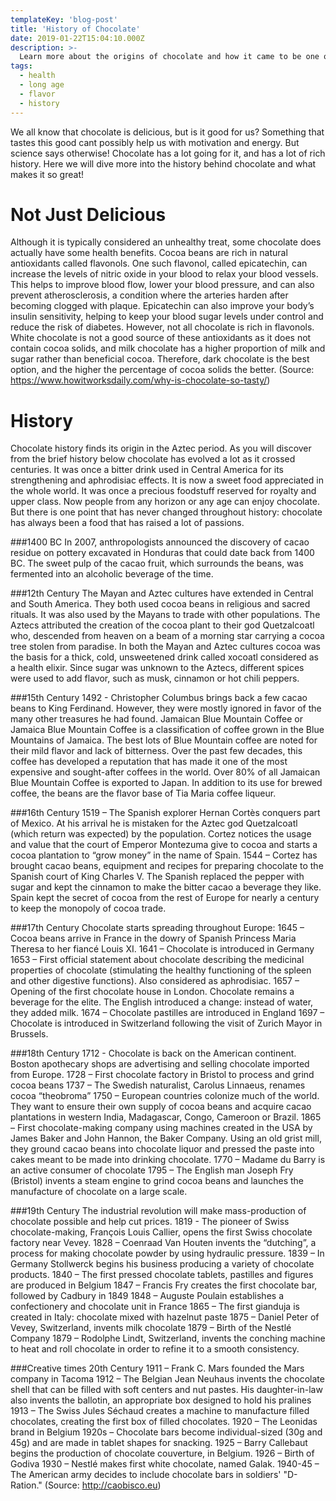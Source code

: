 ```yaml
---
templateKey: 'blog-post'
title: 'History of Chocolate'
date: 2019-01-22T15:04:10.000Z
description: >-
  Learn more about the origins of chocolate and how it came to be one of the worlds favorite treats!
tags:
  - health
  - long age
  - flavor
  - history
---
```


We all know that chocolate is delicious, but is it good for us? Something that tastes this good cant possibly help us with motivation and energy. But science says otherwise!
Chocolate has a lot going for it, and has a lot of rich history. Here we will dive more into the history behind chocolate and what makes it so great!

# Not Just Delicious

Although it is typically considered an unhealthy treat, some chocolate does actually have some health benefits. Cocoa beans are rich in natural antioxidants called flavonols. One such flavonol, called epicatechin, can increase the levels of nitric oxide in your blood to relax your blood vessels. This helps to improve blood flow, lower your blood pressure, and can also prevent atherosclerosis, a condition where the arteries harden after becoming clogged with plaque. Epicatechin can also improve your body’s insulin sensitivity, helping to keep your blood sugar levels under control and reduce the risk of diabetes. However, not all chocolate is rich in flavonols. White chocolate is not a good source of these antioxidants as it does not contain cocoa solids, and milk chocolate has a higher proportion of milk and sugar rather than beneficial cocoa. Therefore, dark chocolate is the best option, and the higher the percentage of cocoa solids the better.
(Source: https://www.howitworksdaily.com/why-is-chocolate-so-tasty/)

# History

Chocolate history finds its origin in the Aztec period. As you will discover from the brief history below chocolate has evolved a lot as it crossed centuries. It was once a bitter drink used in Central America for its strengthening and aphrodisiac effects. It is now a sweet food appreciated in the whole world. It was once a precious foodstuff reserved for royalty and upper class. Now people from any horizon or any age can enjoy chocolate. But there is one point that has never changed throughout history: chocolate has always been a food that has raised a lot of passions.

###1400 BC
In 2007, anthropologists announced the discovery of cacao residue on pottery excavated in Honduras that could date back from 1400 BC. The sweet pulp of the cacao fruit, which surrounds the beans, was fermented into an alcoholic beverage of the time.

###12th Century
The Mayan and Aztec cultures have extended in Central and South America.
They both used cocoa beans in religious and sacred rituals. It was also used by the Mayans to trade with other populations.
The Aztecs attributed the creation of the cocoa plant to their god Quetzalcoatl who, descended from heaven on a beam of a morning star carrying a cocoa tree stolen from paradise.
In both the Mayan and Aztec cultures cocoa was the basis for a thick, cold, unsweetened drink called xocoatl considered as a health elixir. Since sugar was unknown to the Aztecs, different spices were used to add flavor, such as musk, cinnamon or hot chili peppers.

###15th Century
1492 - Christopher Columbus brings back a few cacao beans to King Ferdinand. However, they were mostly ignored in favor of the many other treasures he had found.
Jamaican Blue Mountain Coffee or Jamaica Blue Mountain Coffee is a classification of coffee grown in the Blue Mountains of Jamaica. The best lots of Blue Mountain coffee are noted for their mild flavor and lack of bitterness. Over the past few decades, this coffee has developed a reputation that has made it one of the most expensive and sought-after coffees in the world. Over 80% of all Jamaican Blue Mountain Coffee is exported to Japan. In addition to its use for brewed coffee, the beans are the flavor base of Tia Maria coffee liqueur.

###16th Century
1519 – The Spanish explorer Hernan Cortès conquers part of Mexico. At his arrival he is mistaken for the Aztec god Quetzalcoatl (which return was expected) by the population. Cortez notices the usage and value that the court of Emperor Montezuma give to cocoa and starts a cocoa plantation to “grow money” in the name of Spain.
1544 – Cortez has brought cacao beans, equipment and recipes for preparing chocolate to the Spanish court of King Charles V. The Spanish replaced the pepper with sugar and kept the cinnamon to make the bitter cacao a beverage they like. Spain kept the secret of cocoa from the rest of Europe for nearly a century to keep the monopoly of cocoa trade.

###17th Century
Chocolate starts spreading throughout Europe:
1645 – Cocoa beans arrive in France in the dowry of Spanish Princess Maria Theresa to her fiancé Louis XI.
1641 – Chocolate is introduced in Germany
1653 – First official statement about chocolate describing the medicinal properties of chocolate (stimulating the healthy functioning of the spleen and other digestive functions). Also considered as aphrodisiac.
1657 – Opening of the first chocolate house in London. Chocolate remains a beverage for the elite. The English introduced a change: instead of water, they added milk.
1674 – Chocolate pastilles are introduced in England
1697 – Chocolate is introduced in Switzerland following the visit of Zurich Mayor in Brussels.

###18th Century
1712 - Chocolate is back on the American continent. Boston apothecary shops are advertising and selling chocolate imported from Europe.
1728 – First chocolate factory in Bristol to process and grind cocoa beans
1737 – The Swedish naturalist, Carolus Linnaeus, renames cocoa “theobroma”
1750 – European countries colonize much of the world. They want to ensure their own supply of cocoa beans and acquire cacao plantations in western India, Madagascar, Congo, Cameroon or Brazil.
1865 – First chocolate-making company using machines created in the USA by James Baker and John Hannon, the Baker Company. Using an old grist mill, they ground cacao beans into chocolate liquor and pressed the paste into cakes meant to be made into drinking chocolate.
1770 – Madame du Barry is an active consumer of chocolate
1795 – The English man Joseph Fry (Bristol) invents a steam engine to grind cocoa beans and launches the manufacture of chocolate on a large scale.

###19th Century
The industrial revolution will make mass-production of chocolate possible and help cut prices.
1819 - The pioneer of Swiss chocolate-making, François Louis Callier, opens the first Swiss chocolate factory near Vevey.
1828 – Coenraad Van Houten invents the “dutching”, a process for making chocolate powder by using hydraulic pressure.
1839 – In Germany Stollwerck begins his business producing a variety of chocolate products.
1840 – The first pressed chocolate tablets, pastilles and figures are produced in Belgium
1847 – Francis Fry creates the first chocolate bar, followed by Cadbury in 1849
1848 – Auguste Poulain establishes a confectionery and chocolate unit in France
1865 – The first gianduja is created in Italy: chocolate mixed with hazelnut paste
1875 – Daniel Peter of Vevey, Switzerland, invents milk chocolate
1879 – Birth of the Nestlé Company
1879 – Rodolphe Lindt, Switzerland, invents the conching machine to heat and roll chocolate in order to refine it to a smooth consistency.

###Creative times
20th Century
1911 – Frank C. Mars founded the Mars company in Tacoma
1912 – The Belgian Jean Neuhaus invents the chocolate shell that can be filled with soft centers and nut pastes. His daughter-in-law also invents the ballotin, an appropriate box designed to hold his pralines
1913 – The Swiss Jules Séchaud creates a machine to manufacture filled chocolates, creating the first box of filled chocolates.
1920 – The Leonidas brand in Belgium
1920s – Chocolate bars become individual-sized (30g and 45g) and are made in tablet shapes for snacking.
1925 – Barry Callebaut begins the production of chocolate couverture, in Belgium.
1926 – Birth of Godiva
1930 – Nestlé makes first white chocolate, named Galak.
1940-45 – The American army decides to include chocolate bars in soldiers' "D-Ration."
(Source: http://caobisco.eu)
